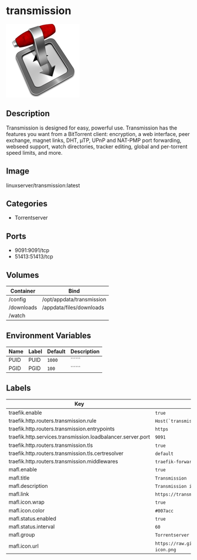 # transmission

![Logo](images/transmission.png)

## Description
Transmission is designed for easy, powerful use. Transmission has the features you want from a BitTorrent client: encryption, a web interface, peer exchange, magnet links, DHT, µTP, UPnP and NAT\-PMP port forwarding, webseed support, watch directories, tracker editing, global and per\-torrent speed limits, and more.

## Image
linuxserver/transmission:latest

## Categories
- Torrentserver

## Ports
- 9091:9091/tcp
- 51413:51413/tcp

## Volumes
| Container | Bind |
|-----------|------|
| /config | /opt/appdata/transmission |
| /downloads | /appdata/files/downloads |
| /watch |  |

## Environment Variables
| Name | Label | Default | Description |
|------|-------|---------|-------------|
| PUID | PUID | ```1000``` | `````` |
| PGID | PGID | ```100``` | `````` |

## Labels
| Key | Value |
|-----|-------|
| traefik.enable | ```true``` |
| traefik.http.routers.transmission.rule | ```Host(`transmission.{$TRAEFIK_INGRESS_DOMAIN}`)``` |
| traefik.http.routers.transmission.entrypoints | ```https``` |
| traefik.http.services.transmission.loadbalancer.server.port | ```9091``` |
| traefik.http.routers.transmission.tls | ```true``` |
| traefik.http.routers.transmission.tls.certresolver | ```default``` |
| traefik.http.routers.transmission.middlewares | ```traefik-forward-auth``` |
| mafl.enable | ```true``` |
| mafl.title | ```Transmission``` |
| mafl.description | ```Transmission is designed for easy, powerful use.``` |
| mafl.link | ```https://transmission.{$TRAEFIK_INGRESS_DOMAIN}``` |
| mafl.icon.wrap | ```true``` |
| mafl.icon.color | ```#007acc``` |
| mafl.status.enabled | ```true``` |
| mafl.status.interval | ```60``` |
| mafl.group | ```Torrentserver``` |
| mafl.icon.url | ```https://raw.githubusercontent.com/Qballjos/portainer_templates/master/Images/transmission-icon.png``` |

